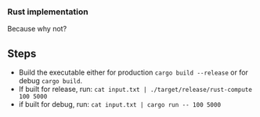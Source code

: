 ### Rust implementation

Because why not?

## Steps

- Build the executable either for production `cargo build --release` or for debug `cargo build`.
- If built for release, run: `cat input.txt | ./target/release/rust-compute 100 5000`
- if built for debug, run: `cat input.txt | cargo run -- 100 5000`
